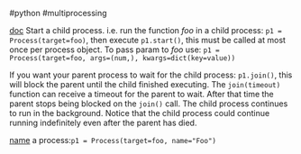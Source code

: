 #python #multiprocessing 

[doc](https://docs.python.org/3.8/library/multiprocessing.html#process-and-exceptions)
Start a child process. i.e. run the function *foo* in a child process: `p1 = Process(target=foo)`, then execute `p1.start()`, this must be called at most once per process object.  To pass param to *foo* use: `p1 = Process(target=foo, args=(num,), kwargs=dict(key=value))`

If you want your parent process to wait for the child process: `p1.join()`, this will block the parent until the child finished executing.
The `join(timeout)` function can receive a timeout for the parent to wait. After that time the parent stops being blocked on the `join()` call. The child process continues to run in the background. Notice that the child process could continue running indefinitely even after the parent has died.

[name](https://docs.python.org/3.8/library/multiprocessing.html#multiprocessing.Process.name) a process:`p1 = Process(target=foo, name="Foo")`
